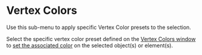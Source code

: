 # Vertex Colors

Use this sub-menu to apply specific Vertex Color presets to the selection.

Select the specific vertex color preset defined on the [Vertex Colors window](vertex-colors.md) to [set the associated color](workflow-vertexcolors.md#apply) on the selected object(s) or element(s).

